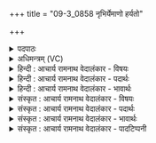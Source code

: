 +++
title = "09-3_0858 नृभिर्येमाणो हर्यतो"

+++
<details><summary>पदपाठः</summary>

नृ꣡भिः꣢꣯। ये꣣मानः꣢। ह꣣र्यतः꣢। वि꣣चक्षणः꣢। वि꣣। चक्षणः꣢। रा꣡जा꣢꣯। दे꣣वः꣢। स꣣मुद्र्यः꣢। स꣢म्। उद्र्यः꣢। ८५८।
</details>

<details><summary>अधिमन्त्रम् (VC)</summary>

- पवमानः सोमः
- सप्तर्षयः
- द्विपदा विराट्
- पञ्चमः
</details>

<details><summary>हिन्दी : आचार्य रामनाथ वेदालंकार - विषयः</summary>

अगले मन्त्र में पुनः उसी विषय का वर्णन है।
</details>

<details><summary>हिन्दी : आचार्य रामनाथ वेदालंकार - पदार्थः</summary>

पदार्थान्वय -  (नृभिः) नेता गुरुजनों से (येमाणः) नियन्त्रण में रखा जाता हुआ, (हर्यतः) प्रिय, (राजा) तेज से देदीप्यमान, (समुद्र्यः) ब्रह्मचर्याश्रमरूप समुद्र में निवास करता हुआ ब्रह्मचारी (देवः) दिव्य गुणों से युक्त,और (विचक्षणः) विद्वान् हो जाता है ॥३॥
</details>

<details><summary>हिन्दी : आचार्य रामनाथ वेदालंकार - भावार्थः</summary>

भावार्थ -  गुरुकुल में गुरुजनों के सान्निध्य में निवास करता हुआ ब्रह्मचारी विद्वान् और सदाचारी होकर स्नातक बनता है ॥३॥
</details>

<details><summary>संस्कृत : आचार्य रामनाथ वेदालंकार - विषयः</summary>

अथ पुनरपि तमेव विषयमाह।
</details>

<details><summary>संस्कृत : आचार्य रामनाथ वेदालंकार - पदार्थः</summary>

पदार्थान्वय -  (नृभिः) नेतृभिः गुरुजनैः (येमाणः) नियम्यमानः, (हर्यतः) प्रियः, (राजा) तेजसा राजमानः, (समुद्र्यः) ब्रह्मचर्याश्रमरूपे समुद्रे निवसन् ब्रह्मचारी (देवः) दिव्यगुणयुक्तः, (विचक्षणः) विद्वांश्च भवतीति शेषः ॥३॥
</details>

<details><summary>संस्कृत : आचार्य रामनाथ वेदालंकार - भावार्थः</summary>

भावार्थ -  गुरुकुले गुरुजनानां सान्निध्ये वसन् ब्रह्मचारी विद्वान् सदाचारी च भूत्वा स्नातको जायते ॥३॥
</details>

<details><summary>संस्कृत : आचार्य रामनाथ वेदालंकार - पादटिप्पनी</summary>

टिप्पनी -   १. ऋ० ९।१०७।१६,‘येमा॒नो’ इति ‘स॑मुद्रि॑यः’ इति च पाठः।
</details>
